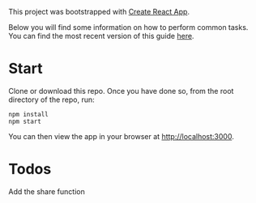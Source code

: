 This project was bootstrapped with [Create React App](https://github.com/facebookincubator/create-react-app).

Below you will find some information on how to perform common tasks.<br>
You can find the most recent version of this guide [here](https://github.com/facebookincubator/create-react-app/blob/master/packages/react-scripts/template/README.md).

# Start
Clone or download this repo. Once you have done so, from the root
directory of the repo, run:

    npm install
    npm start

You can then view the app in your browser at
[http://localhost:3000](http://localhost:3000).

# Todos
Add the share function
